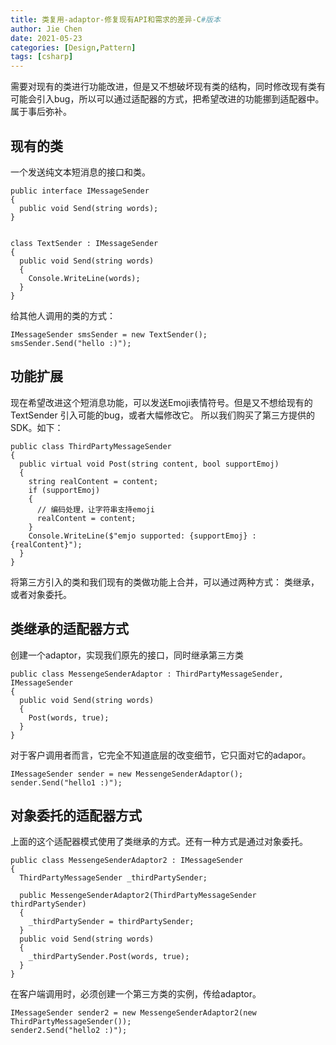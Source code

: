 ```yaml
---
title: 类复用-adaptor-修复现有API和需求的差异-C#版本
author: Jie Chen
date: 2021-05-23
categories: [Design,Pattern]
tags: [csharp]
---
```


需要对现有的类进行功能改进，但是又不想破坏现有类的结构，同时修改现有类有可能会引入bug，所以可以通过适配器的方式，把希望改进的功能挪到适配器中。属于事后弥补。

## 现有的类

一个发送纯文本短消息的接口和类。

~~~
public interface IMessageSender
{
  public void Send(string words);
}


class TextSender : IMessageSender
{
  public void Send(string words)
  {
    Console.WriteLine(words);
  }
}
~~~

给其他人调用的类的方式：

~~~
IMessageSender smsSender = new TextSender();
smsSender.Send("hello :)");
~~~


## 功能扩展

现在希望改进这个短消息功能，可以发送Emoji表情符号。但是又不想给现有的TextSender 引入可能的bug，或者大幅修改它。 所以我们购买了第三方提供的SDK。如下：

~~~
public class ThirdPartyMessageSender
{
  public virtual void Post(string content, bool supportEmoj)
  {
    string realContent = content;
    if (supportEmoj)
    {
      // 编码处理，让字符串支持emoji
      realContent = content;
    }
    Console.WriteLine($"emjo supported: {supportEmoj} : {realContent}");
  }
}
~~~

将第三方引入的类和我们现有的类做功能上合并，可以通过两种方式： 类继承，或者对象委托。

## 类继承的适配器方式

创建一个adaptor，实现我们原先的接口，同时继承第三方类

~~~
public class MessengeSenderAdaptor : ThirdPartyMessageSender, IMessageSender
{
  public void Send(string words)
  {
    Post(words, true);
  }
}
~~~

对于客户调用者而言，它完全不知道底层的改变细节，它只面对它的adapor。

~~~
IMessageSender sender = new MessengeSenderAdaptor();
sender.Send("hello1 :)");
~~~

## 对象委托的适配器方式

上面的这个适配器模式使用了类继承的方式。还有一种方式是通过对象委托。

~~~
public class MessengeSenderAdaptor2 : IMessageSender
{
  ThirdPartyMessageSender _thirdPartySender;

  public MessengeSenderAdaptor2(ThirdPartyMessageSender thirdPartySender)
  {
    _thirdPartySender = thirdPartySender;
  }
  public void Send(string words)
  {
    _thirdPartySender.Post(words, true);
  }
}
~~~

在客户端调用时，必须创建一个第三方类的实例，传给adaptor。

~~~
IMessageSender sender2 = new MessengeSenderAdaptor2(new ThirdPartyMessageSender());
sender2.Send("hello2 :)");
~~~